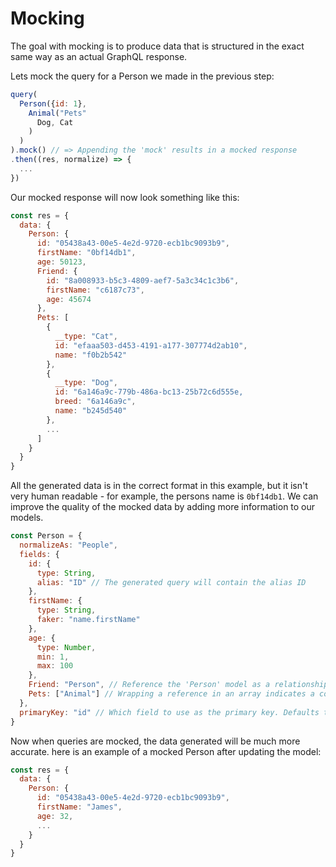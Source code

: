 # Mocking

The goal with mocking is to produce data that is structured in the exact same way as an actual GraphQL response.

Lets mock the query for a Person we made in the previous step:

```javascript
query(
  Person({id: 1},
    Animal("Pets"
      Dog, Cat
    )
  )
).mock() // => Appending the 'mock' results in a mocked response
.then((res, normalize) => {
  ...
})
```

Our mocked response will now look something like this:

```javascript
const res = {
  data: {
    Person: {
      id: "05438a43-00e5-4e2d-9720-ecb1bc9093b9",
      firstName: "0bf14db1",
      age: 50123,
      Friend: {
        id: "8a008933-b5c3-4809-aef7-5a3c34c1c3b6",
        firstName: "c6187c73",
        age: 45674
      },
      Pets: [
        {
          __type: "Cat",
          id: "efaaa503-d453-4191-a177-307774d2ab10",
          name: "f0b2b542"
        },
        {
          __type: "Dog",
          id: "6a146a9c-779b-486a-bc13-25b72c6d555e,
          breed: "6a146a9c",
          name: "b245d540"
        },
        ...
      ]
    }
  }
}
```

All the generated data is in the correct format in this example, but it isn't very human readable - for example, the persons name is `0bf14db1`. We can 
improve the quality of the mocked data by adding more information to our models.

```javascript
const Person = {
  normalizeAs: "People",
  fields: {
    id: {
      type: String,
      alias: "ID" // The generated query will contain the alias ID
    },
    firstName: {
      type: String,
      faker: "name.firstName"
    },
    age: {
      type: Number,
      min: 1,
      max: 100
    },
    Friend: "Person", // Reference the 'Person' model as a relationship
    Pets: ["Animal"] // Wrapping a reference in an array indicates a collection
  },
  primaryKey: "id" // Which field to use as the primary key. Defaults to 'id'
}
```

Now when queries are mocked, the data generated will be much more accurate. here is an example of a mocked Person after updating the model:

```javascript
const res = {
  data: {
    Person: {
      id: "05438a43-00e5-4e2d-9720-ecb1bc9093b9",
      firstName: "James",
      age: 32,
      ...
    }
  }
}
```